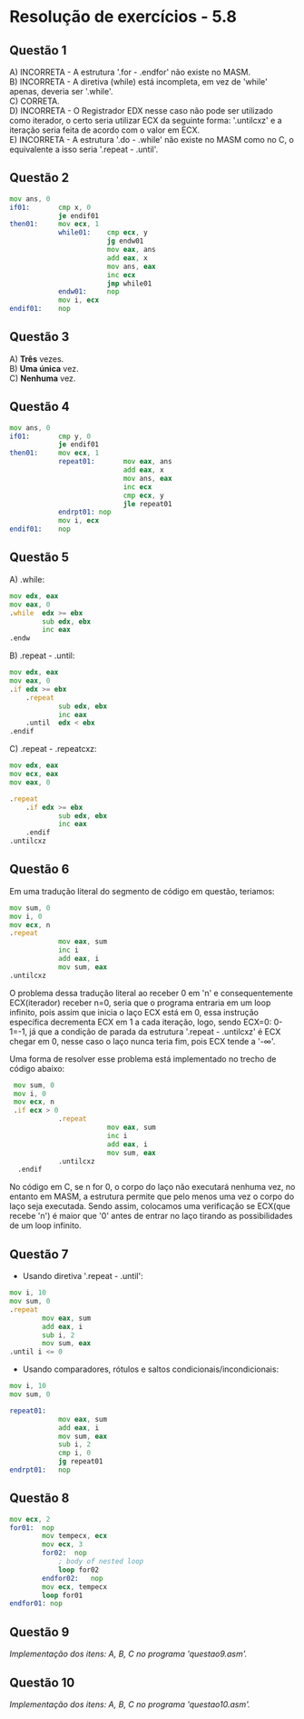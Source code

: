 #  Resolução de exercícios - 5.8 

##  Questão 1
A) INCORRETA - A estrutura '.for - .endfor' não existe no MASM.  
B) INCORRETA - A diretiva (while) está incompleta, em vez de 'while' apenas, deveria ser '.while'.  
C) CORRETA.  
D) INCORRETA - O Registrador EDX nesse caso não pode ser utilizado como iterador, o certo seria utilizar ECX da seguinte forma: '.untilcxz' e a iteração seria feita de acordo com o valor em ECX.   
E) INCORRETA - A estrutura '.do - .while' não existe no MASM como no C, o equivalente a isso seria '.repeat - .until'. 

## Questão 2
```asm
mov ans, 0 
if01:       cmp x, 0
            je endif01
then01:     mov ecx, 1
            while01:    cmp ecx, y
                        jg endw01
                        mov eax, ans 
                        add eax, x
                        mov ans, eax 
                        inc ecx  
                        jmp while01     
            endw01:     nop
            mov i, ecx 
endif01:    nop 
```

## Questão 3
A) **Três** vezes.  
B) **Uma única** vez.  
C) **Nenhuma** vez.  

## Questão 4
```asm
mov ans, 0
if01:       cmp y, 0
            je endif01   
then01:     mov ecx, 1
            repeat01:       mov eax, ans
                            add eax, x
                            mov ans, eax
                            inc ecx
                            cmp ecx, y
                            jle repeat01
            endrpt01: nop
            mov i, ecx
endif01:    nop
```

## Questão 5
A) .while: 
```asm 
mov edx, eax
mov eax, 0
.while  edx >= ebx
        sub edx, ebx
        inc eax 
.endw
```
B)  .repeat - .until: 
```asm
mov edx, eax
mov eax, 0
.if edx >= ebx
    .repeat 
            sub edx, ebx
            inc eax
    .until  edx < ebx
.endif
```

C) .repeat - .repeatcxz: 
```asm
mov edx, eax
mov ecx, eax 
mov eax, 0

.repeat 
    .if edx >= ebx
            sub edx, ebx 
            inc eax
    .endif
.untilcxz  
```

## Questão 6
Em uma tradução literal do segmento de código em questão, teriamos:
```asm
mov sum, 0
mov i, 0                
mov ecx, n 
.repeat 
            mov eax, sum
            inc i
            add eax, i 
            mov sum, eax
.untilcxz 
```
O problema dessa tradução literal ao receber 0 em 'n' e consequentemente ECX(iterador) receber n=0, seria que o programa entraria em um loop infinito, pois assim que inicia o laço ECX está em 0, essa instrução específica decrementa ECX em 1 a cada iteração, logo, sendo ECX=0:  0-1=-1, já que a condição de parada da estrutura '.repeat - .untilcxz' é ECX chegar em 0, nesse caso o laço nunca teria fim, pois ECX tende a '-∞'.

Uma forma de resolver esse problema está implementado no trecho de código abaixo: 
```asm
 mov sum, 0
 mov i, 0
 mov ecx, n 
 .if ecx > 0
            .repeat 
                        mov eax, sum
                        inc i
                        add eax, i 
                        mov sum, eax
            .untilcxz 
  .endif
```
No código em C, se n for 0, o corpo do laço não executará nenhuma vez, no entanto em MASM, a estrutura permite que pelo menos uma vez o corpo do laço seja executada. Sendo assim, colocamos uma verificação se ECX(que recebe 'n') é maior que '0' antes de entrar no laço tirando as possibilidades de um loop infinito. 

## Questão 7
- Usando diretiva '.repeat - .until':
```asm
mov i, 10
mov sum, 0          
.repeat   
        mov eax, sum
        add eax, i 
        sub i, 2 
        mov sum, eax 
.until i <= 0
 ```
- Usando comparadores, rótulos e saltos condicionais/incondicionais:
```asm
mov i, 10
mov sum, 0

repeat01: 
            mov eax, sum 
            add eax, i
            mov sum, eax 
            sub i, 2
            cmp i, 0
            jg repeat01
endrpt01:   nop      
```
## Questão 8
```asm
mov ecx, 2
for01:  nop
        mov tempecx, ecx
        mov ecx, 3
        for02:  nop
            ; body of nested loop 
            loop for02
        endfor02:   nop
        mov ecx, tempecx
        loop for01
endfor01: nop
```

## Questão 9
*Implementação dos itens: A, B, C no programa 'questao9.asm'.*  

## Questão 10
*Implementação dos itens: A, B, C no programa 'questao10.asm'.*
